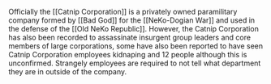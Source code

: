 Officially the [[Catnip Corporation]] is a privately owned paramilitary company formed by [[Bad God]] for the [[NeKo-Dogian War]] and used in the defense of the [[Old NeKo Republic]]. However, the Catnip Corporation has also been recorded to assassinate insurgent group leaders and core members of large corporations, some have also been reported to have seen Catnip Corporation employees kidnaping and 12 people although this is unconfirmed. Strangely employees are required to not tell what department they are in outside of the company.